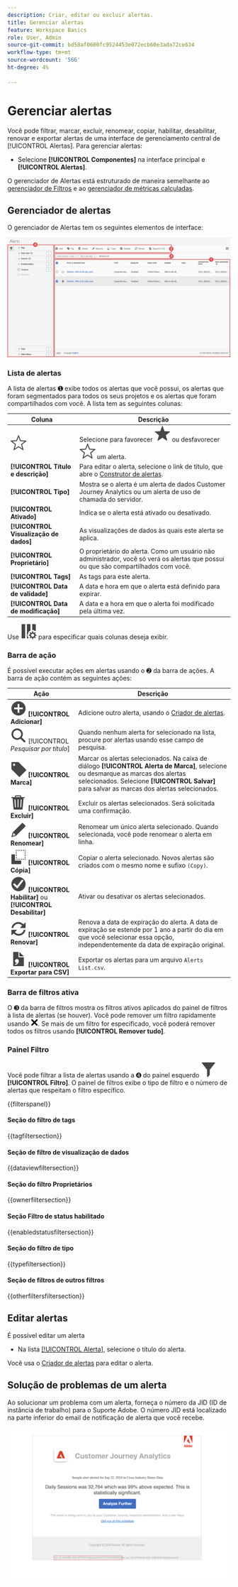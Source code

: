 ```yaml
---
description: Criar, editar ou excluir alertas.
title: Gerenciar alertas
feature: Workspace Basics
role: User, Admin
source-git-commit: bd58af0680fc9524453e072ecb60e3ada72ce634
workflow-type: tm+mt
source-wordcount: '566'
ht-degree: 4%

---
```


# Gerenciar alertas


Você pode filtrar, marcar, excluir, renomear, copiar, habilitar, desabilitar, renovar e exportar alertas de uma interface de gerenciamento central de [!UICONTROL Alertas]. Para gerenciar alertas:

* Selecione **[!UICONTROL Componentes]** na interface principal e **[!UICONTROL Alertas]**.

O gerenciador de Alertas está estruturado de maneira semelhante ao [gerenciador de Filtros](/help/components/filters/manage-filters.md) e ao [gerenciador de métricas calculadas](/help/components/calc-metrics/cm-workflow/cm-manager.md).


## Gerenciador de alertas

O gerenciador de Alertas tem os seguintes elementos de interface:

![Interface de filtros](assets/alerts-manager.png)

### Lista de alertas

A lista de alertas ➊ exibe todos os alertas que você possui, os alertas que foram segmentados para todos os seus projetos e os alertas que foram compartilhados com você. A lista tem as seguintes colunas:

| Coluna | Descrição |
|---|---|
| ![EstruturaEstrela](/help/assets/icons/StarOutline.svg) | Selecione para favorecer ![Star](/help/assets/icons/Star.svg) ou desfavorecer ![StarOutline](/help/assets/icons/StarOutline.svg) um alerta. |
| **[!UICONTROL Título e descrição]** | Para editar o alerta, selecione o link de título, que abre o [Construtor de alertas](alert-builder.md#alert-builder). |
| **[!UICONTROL Tipo]** | Mostra se o alerta é um alerta de dados Customer Journey Analytics ou um alerta de uso de chamada do servidor. |
| **[!UICONTROL Ativado]** | Indica se o alerta está ativado ou desativado. |
| **[!UICONTROL Visualização de dados]** | As visualizações de dados às quais este alerta se aplica. |
| **[!UICONTROL Proprietário]** | O proprietário do alerta. Como um usuário não administrador, você só verá os alertas que possui ou que são compartilhados com você. |
| **[!UICONTROL Tags]** | As tags para este alerta. |
| **[!UICONTROL Data de validade]** | A data e hora em que o alerta está definido para expirar. |
| **[!UICONTROL Data de modificação]** | A data e a hora em que o alerta foi modificado pela última vez. |

<!-- When "Last used" column is added, add this information as the description: Shows the date when the alert was last used. <p>This information can help you determine whether a component is valuable to users in your organization, where it is used, and if it needs to be deleted or modified.</p><p>Consider the following when viewing this column:</p><ul><li>This information does not include usage from the API, Report Builder, or Data Warehouse.</li><li>For some components, this column might not contain data if the component was last used prior to September 2023.</li></ul> -->

Use ![ColumnSetting](/help/assets/icons/ColumnSetting.svg) para especificar quais colunas deseja exibir.

### Barra de ação

É possível executar ações em alertas usando o ➋ da barra de ações. A barra de ação contém as seguintes ações:

| Ação | Descrição |
|---|---|
| ![AdicionarCírculo](/help/assets/icons/AddCircle.svg) **[!UICONTROL Adicionar]** | Adicione outro alerta, usando o [Criador de alertas](alert-builder.md#alert-builder). |
| ![Pesquisar](/help/assets/icons/Search.svg) [!UICONTROL *Pesquisar por título*] | Quando nenhum alerta for selecionado na lista, procure por alertas usando esse campo de pesquisa. |
| ![Rótulo](/help/assets/icons/Label.svg) **[!UICONTROL Marca]** | Marcar os alertas selecionados. Na caixa de diálogo **[!UICONTROL Alerta de Marca]**, selecione ou desmarque as marcas dos alertas selecionados. Selecione **[!UICONTROL Salvar]** para salvar as marcas dos alertas selecionados. |
| ![Excluir](/help/assets/icons/Delete.svg) **[!UICONTROL Excluir]** | Excluir os alertas selecionados. Será solicitada uma confirmação. |
| ![Editar](/help/assets/icons/Edit.svg) **[!UICONTROL Renomear]** | Renomear um único alerta selecionado. Quando selecionada, você pode renomear o alerta em linha. |
| ![Cópia](/help/assets/icons/Copy.svg) **[!UICONTROL Cópia]** | Copiar o alerta selecionado. Novos alertas são criados com o mesmo nome e sufixo `(Copy)`. |
| ![CheckmarkCircle](/help/assets/icons/CheckmarkCircle.svg) **[!UICONTROL Habilitar]** ou **[!UICONTROL Desabilitar]** | Ativar ou desativar os alertas selecionados. |
| ![Atualizar](/help/assets/icons/Refresh.svg) **[!UICONTROL Renovar]** | Renova a data de expiração do alerta. A data de expiração se estende por 1 ano a partir do dia em que você selecionar essa opção, independentemente da data de expiração original. |
| ![FileCSV](/help/assets/icons/FileCSV.svg) **[!UICONTROL Exportar para CSV]** | Exportar os alertas para um arquivo `Alerts List.csv`. |


### Barra de filtros ativa

O ➌ da barra de filtros mostra os filtros ativos aplicados do painel de filtros à lista de alertas (se houver). Você pode remover um filtro rapidamente usando ![CrossSize75](/help/assets/icons/CrossSize75.svg). Se mais de um filtro for especificado, você poderá remover todos os filtros usando **[!UICONTROL Remover tudo]**.


### Painel Filtro

Você pode filtrar a lista de alertas usando a ➍ do painel esquerdo ![Filtro](/help/assets/icons/Filter.svg) **[!UICONTROL Filtro]**. O painel de filtros exibe o tipo de filtro e o número de alertas que respeitam o filtro específico.

{{filterspanel}}


#### Seção do filtro de tags

{{tagfiltersection}}


#### Seção de filtro de visualização de dados

{{dataviewfiltersection}}


#### Seção do filtro Proprietários

{{ownerfiltersection}}


#### Seção Filtro de status habilitado

{{enabledstatusfiltersection}}


#### Seção do filtro de tipo

{{typefiltersection}}


#### Seção de filtros de outros filtros

{{otherfiltersfiltersection}}



## Editar alertas

É possível editar um alerta

* Na lista [[!UICONTROL Alerta]](#alerts-list), selecione o título do alerta.

Você usa o [Criador de alertas](alert-builder.md#alert-builder) para editar o alerta.

## Solução de problemas de um alerta

Ao solucionar um problema com um alerta, forneça o número da JID (ID de instância de trabalho) para o Suporte Adobe. O número JID está localizado na parte inferior do email de notificação de alerta que você recebe.

![Email de alerta](assets/alerts-email.PNG)
